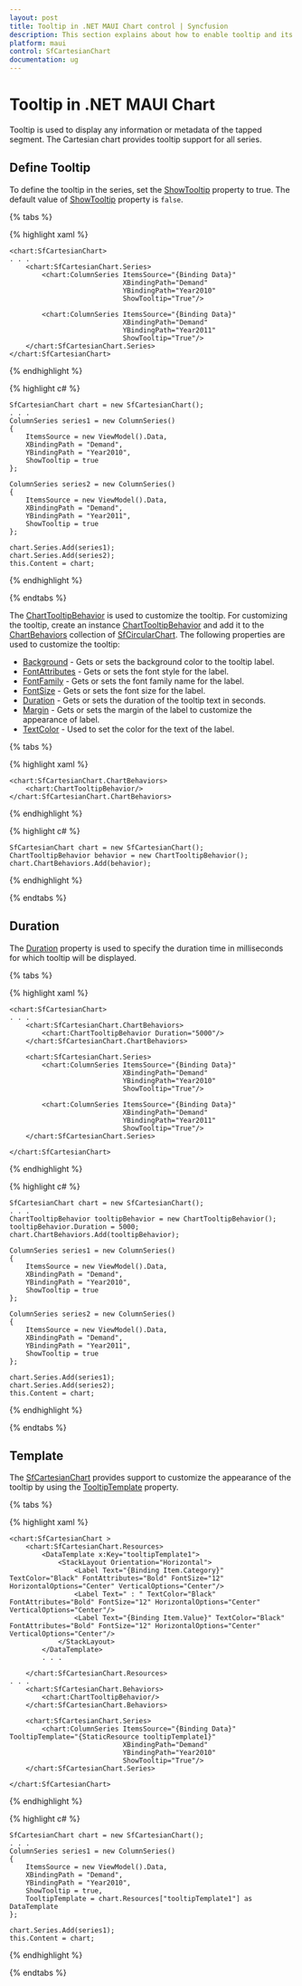 ```yaml
---
layout: post
title: Tooltip in .NET MAUI Chart control | Syncfusion
description: This section explains about how to enable tooltip and its customization in Syncfusion .NET MAUI Chart (SfCartesianChart) control.
platform: maui
control: SfCartesianChart
documentation: ug
---
```


# Tooltip in .NET MAUI Chart

Tooltip is used to display any information or metadata of the tapped segment. The Cartesian chart provides tooltip support for all series. 

## Define Tooltip

To define the tooltip in the series, set the [ShowTooltip](https://help.syncfusion.com/cr/maui/Syncfusion.Maui.Charts.ChartSeries.html#Syncfusion_Maui_Charts_ChartSeries_ShowTooltip) property to true. The default value of [ShowTooltip](https://help.syncfusion.com/cr/maui/Syncfusion.Maui.Charts.ChartSeries.html#Syncfusion_Maui_Charts_ChartSeries_ShowTooltip) property is `false`.

{% tabs %}

{% highlight xaml %}

    <chart:SfCartesianChart>
    . . .
        <chart:SfCartesianChart.Series>
            <chart:ColumnSeries ItemsSource="{Binding Data}" 
                                XBindingPath="Demand"
                                YBindingPath="Year2010" 
                                ShowTooltip="True"/>

            <chart:ColumnSeries ItemsSource="{Binding Data}" 
                                XBindingPath="Demand"
                                YBindingPath="Year2011"
                                ShowTooltip="True"/>
        </chart:SfCartesianChart.Series>
    </chart:SfCartesianChart>

{% endhighlight %}

{% highlight c# %}

    SfCartesianChart chart = new SfCartesianChart();
    . . .
    ColumnSeries series1 = new ColumnSeries()
    {
        ItemsSource = new ViewModel().Data,
        XBindingPath = "Demand",
        YBindingPath = "Year2010",
        ShowTooltip = true
    };

    ColumnSeries series2 = new ColumnSeries()
    {
        ItemsSource = new ViewModel().Data,
        XBindingPath = "Demand",
        YBindingPath = "Year2011",
        ShowTooltip = true
    };

    chart.Series.Add(series1);
    chart.Series.Add(series2);
    this.Content = chart;

{% endhighlight %}

{% endtabs %}

The [ChartTooltipBehavior](https://help.syncfusion.com/cr/maui/Syncfusion.Maui.Charts.ChartTooltipBehavior.html) is used to customize the tooltip. For customizing the tooltip, create an instance [ChartTooltipBehavior](https://help.syncfusion.com/cr/maui/Syncfusion.Maui.Charts.ChartTooltipBehavior.html) and add it to the [ChartBehaviors](https://help.syncfusion.com/cr/maui/Syncfusion.Maui.Charts.ChartBase.html#Syncfusion_Maui_Charts_ChartBase_ChartBehaviors) collection of [SfCircularChart](https://help.syncfusion.com/cr/maui/Syncfusion.Maui.Charts.SfCircularChart.html). The following properties are used to customize the tooltip:

* [Background](https://help.syncfusion.com/cr/maui/Syncfusion.Maui.Charts.ChartTooltipBehavior.html#Syncfusion_Maui_Charts_ChartTooltipBehavior_Background) - Gets or sets the background color to the tooltip label.
* [FontAttributes](https://help.syncfusion.com/cr/maui/Syncfusion.Maui.Charts.ChartTooltipBehavior.html#Syncfusion_Maui_Charts_ChartTooltipBehavior_FontAttributes) - Gets or sets the font style for the label.
* [FontFamily](https://help.syncfusion.com/cr/maui/Syncfusion.Maui.Charts.ChartTooltipBehavior.html#Syncfusion_Maui_Charts_ChartTooltipBehavior_FontFamily) - Gets or sets the font family name for the label.
* [FontSize](https://help.syncfusion.com/cr/maui/Syncfusion.Maui.Charts.ChartTooltipBehavior.html#Syncfusion_Maui_Charts_ChartTooltipBehavior_FontSize) - Gets or sets the font size for the label.
* [Duration](https://help.syncfusion.com/cr/maui/Syncfusion.Maui.Charts.ChartTooltipBehavior.html#Syncfusion_Maui_Charts_ChartTooltipBehavior_Duration) - Gets or sets the duration of the tooltip text in seconds.
* [Margin](https://help.syncfusion.com/cr/maui/Syncfusion.Maui.Charts.ChartTooltipBehavior.html#Syncfusion_Maui_Charts_ChartTooltipBehavior_Margin) - Gets or sets the margin of the label to customize the appearance of label.
* [TextColor](https://help.syncfusion.com/cr/maui/Syncfusion.Maui.Charts.ChartTooltipBehavior.html#Syncfusion_Maui_Charts_ChartTooltipBehavior_TextColor) - Used to set the color for the text of the label.


{% tabs %}

{% highlight xaml %}

    <chart:SfCartesianChart.ChartBehaviors>
        <chart:ChartTooltipBehavior/>
    </chart:SfCartesianChart.ChartBehaviors>

{% endhighlight %}

{% highlight c# %}

    SfCartesianChart chart = new SfCartesianChart();
    ChartTooltipBehavior behavior = new ChartTooltipBehavior();
    chart.ChartBehaviors.Add(behavior);

{% endhighlight %}

{% endtabs %}

## Duration

The [Duration](https://help.syncfusion.com/cr/maui/Syncfusion.Maui.Charts.ChartTooltipBehavior.html#Syncfusion_Maui_Charts_ChartTooltipBehavior_Duration) property is used to specify the duration time in milliseconds for which tooltip will be displayed.

{% tabs %}

{% highlight xaml %}

    <chart:SfCartesianChart>
    . . .
        <chart:SfCartesianChart.ChartBehaviors>
            <chart:ChartTooltipBehavior Duration="5000"/>
        </chart:SfCartesianChart.ChartBehaviors>

        <chart:SfCartesianChart.Series>
            <chart:ColumnSeries ItemsSource="{Binding Data}" 
                                XBindingPath="Demand"
                                YBindingPath="Year2010" 
                                ShowTooltip="True"/>
                    
            <chart:ColumnSeries ItemsSource="{Binding Data}" 
                                XBindingPath="Demand"
                                YBindingPath="Year2011"
                                ShowTooltip="True"/>
        </chart:SfCartesianChart.Series>

    </chart:SfCartesianChart>

{% endhighlight %}

{% highlight c# %}

    SfCartesianChart chart = new SfCartesianChart();
    . . .
    ChartTooltipBehavior tooltipBehavior = new ChartTooltipBehavior();
    tooltipBehavior.Duration = 5000;
    chart.ChartBehaviors.Add(tooltipBehavior);

    ColumnSeries series1 = new ColumnSeries()
    {
        ItemsSource = new ViewModel().Data,
        XBindingPath = "Demand",
        YBindingPath = "Year2010",
        ShowTooltip = true
    };

    ColumnSeries series2 = new ColumnSeries()
    {
        ItemsSource = new ViewModel().Data,
        XBindingPath = "Demand",
        YBindingPath = "Year2011",
        ShowTooltip = true
    };

    chart.Series.Add(series1);
    chart.Series.Add(series2);
    this.Content = chart;

{% endhighlight %}

{% endtabs %}

## Template

The [SfCartesianChart](https://help.syncfusion.com/cr/maui/Syncfusion.Maui.Charts.SfCartesianChart.html?tabs=tabid-1) provides support to customize the appearance of the tooltip by using the [TooltipTemplate](https://help.syncfusion.com/cr/maui/Syncfusion.Maui.Charts.ChartSeries.html#Syncfusion_Maui_Charts_ChartSeries_TooltipTemplate) property.

{% tabs %}

{% highlight xaml %}

    <chart:SfCartesianChart >
        <chart:SfCartesianChart.Resources>
            <DataTemplate x:Key="tooltipTemplate1">
                <StackLayout Orientation="Horizontal">
                    <Label Text="{Binding Item.Category}" TextColor="Black" FontAttributes="Bold" FontSize="12" HorizontalOptions="Center" VerticalOptions="Center"/>
                    <Label Text=" : " TextColor="Black" FontAttributes="Bold" FontSize="12" HorizontalOptions="Center" VerticalOptions="Center"/>
                    <Label Text="{Binding Item.Value}" TextColor="Black" FontAttributes="Bold" FontSize="12" HorizontalOptions="Center" VerticalOptions="Center"/>
                </StackLayout>
            </DataTemplate>
            . . .
                
        </chart:SfCartesianChart.Resources>
    . . .
        <chart:SfCartesianChart.Behaviors>
            <chart:ChartTooltipBehavior/>
        </chart:SfCartesianChart.Behaviors>

        <chart:SfCartesianChart.Series>
            <chart:ColumnSeries ItemsSource="{Binding Data}" TooltipTemplate="{StaticResource tooltipTemplate1}"
                                XBindingPath="Demand"
                                YBindingPath="Year2010" 
                                ShowTooltip="True"/>
        </chart:SfCartesianChart.Series>

    </chart:SfCartesianChart>

{% endhighlight %}

{% highlight c# %}

    SfCartesianChart chart = new SfCartesianChart();
    . . .
    ColumnSeries series1 = new ColumnSeries()
    {
        ItemsSource = new ViewModel().Data,
        XBindingPath = "Demand",
        YBindingPath = "Year2010",
        ShowTooltip = true,
        TooltipTemplate = chart.Resources["tooltipTemplate1"] as DataTemplate
    };

    chart.Series.Add(series1);
    this.Content = chart;
        
{% endhighlight %}

{% endtabs %}